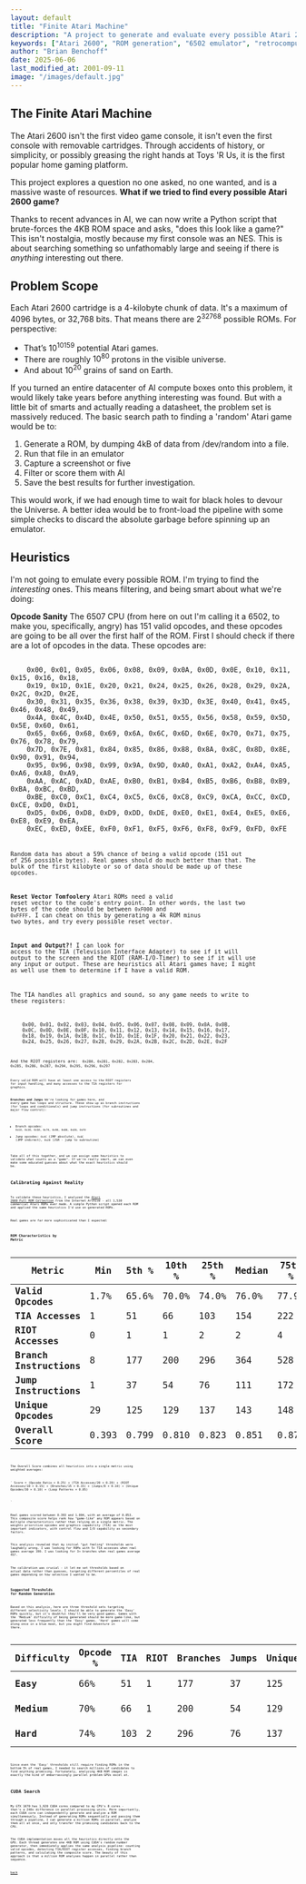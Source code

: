 ```yaml
---
layout: default
title: "Finite Atari Machine"
description: "A project to generate and evaluate every possible Atari 2600 ROM"
keywords: ["Atari 2600", "ROM generation", "6502 emulator", "retrocomputing", "game archaeology", "impossible computing", "Brian Benchoff"]
author: "Brian Benchoff"
date: 2025-06-06
last_modified_at: 2001-09-11
image: "/images/default.jpg"
---
```

## The Finite Atari Machine

The Atari 2600 isn't the first video game console, it isn't even the first console with removable cartridges. Through accidents of history, or simplicity, or possibly greasing the right hands at Toys 'R Us, it is the first popular home gaming platform. 

This project explores a question no one asked, no one wanted, and is a massive waste of resources. **What if we tried to find every possible Atari 2600 game?**

Thanks to recent advances in AI, we can now write a Python script that brute-forces the 4KB ROM space and asks, "does this look like a game?" This isn't nostalgia, mostly because my first console was an NES. This is about searching something so unfathomably large and seeing if there is _anything_ interesting out there.

## Problem Scope

Each Atari 2600 cartridge is a 4-kilobyte chunk of data. It's a maximum of 4096 bytes, or 32,768 bits. That means there are $2^{32768}$ possible ROMs. For perspective:

* That’s $10^{10159}$ potential Atari games.
* There are roughly $10^{80}$ protons in the visible universe.
* And about $10^{20}$ grains of sand on Earth.

If you turned an entire datacenter of AI compute boxes onto this problem, it would likely take years before anything interesting was found. But with a little bit of smarts and actually reading a datasheet, the problem set is massively reduced. The basic search path to finding a 'random' Atari game would be to:

1. Generate a ROM, by dumping 4kB of data from /dev/random into a file.
2. Run that file in an emulator
3. Capture a screenshot or five
4. Filter or score them with AI
5. Save the best results for further investigation.

This would work, if we had enough time to wait for black holes to devour the Universe. A better idea would be to front-load the pipeline with some simple checks to discard the absolute garbage before spinning up an emulator.

## Heuristics

I'm not going to emulate every possible ROM. I'm trying to find the *interesting* ones. This means filtering, and being smart about what we're doing:

**Opcode Sanity** The 6507 CPU (from here on out I'm calling it a 6502, to make you, specifically, angry) has 151 valid opcodes, and these opcodes are going to be all over the first half of the ROM. First I should check if there are a lot of opcodes in the data. These opcodes are:

<code>
    0x00, 0x01, 0x05, 0x06, 0x08, 0x09, 0x0A, 0x0D, 0x0E, 0x10, 0x11, 0x15, 0x16, 0x18,
    0x19, 0x1D, 0x1E, 0x20, 0x21, 0x24, 0x25, 0x26, 0x28, 0x29, 0x2A, 0x2C, 0x2D, 0x2E,
    0x30, 0x31, 0x35, 0x36, 0x38, 0x39, 0x3D, 0x3E, 0x40, 0x41, 0x45, 0x46, 0x48, 0x49,
    0x4A, 0x4C, 0x4D, 0x4E, 0x50, 0x51, 0x55, 0x56, 0x58, 0x59, 0x5D, 0x5E, 0x60, 0x61,
    0x65, 0x66, 0x68, 0x69, 0x6A, 0x6C, 0x6D, 0x6E, 0x70, 0x71, 0x75, 0x76, 0x78, 0x79,
    0x7D, 0x7E, 0x81, 0x84, 0x85, 0x86, 0x88, 0x8A, 0x8C, 0x8D, 0x8E, 0x90, 0x91, 0x94,
    0x95, 0x96, 0x98, 0x99, 0x9A, 0x9D, 0xA0, 0xA1, 0xA2, 0xA4, 0xA5, 0xA6, 0xA8, 0xA9,
    0xAA, 0xAC, 0xAD, 0xAE, 0xB0, 0xB1, 0xB4, 0xB5, 0xB6, 0xB8, 0xB9, 0xBA, 0xBC, 0xBD,
    0xBE, 0xC0, 0xC1, 0xC4, 0xC5, 0xC6, 0xC8, 0xC9, 0xCA, 0xCC, 0xCD, 0xCE, 0xD0, 0xD1,
    0xD5, 0xD6, 0xD8, 0xD9, 0xDD, 0xDE, 0xE0, 0xE1, 0xE4, 0xE5, 0xE6, 0xE8, 0xE9, 0xEA,
    0xEC, 0xED, 0xEE, 0xF0, 0xF1, 0xF5, 0xF6, 0xF8, 0xF9, 0xFD, 0xFE
<code>

Random data has about a 59% chance of being a valid opcode (151 out of 256 possible bytes). Real games should do much better than that. The bulk of the first kilobyte or so of data should be made up of these opcodes.

**Reset Vector Tomfoolery** Atari ROMs need a valid reset vector to the code's entry point. In other words, the last two bytes of the code should be between `0xF000` and `0xFFFF`. I can cheat on this by generating a 4k ROM minus two bytes, and try every possible reset vector.

**Input __and__ Output?!** I can look for access to the TIA (Television Interface Adapter) to see if it will output to the screen and the RIOT (RAM-I/O-Timer) to see if it will use any input or output. These are heuristics all Atari games have; I might as well use them to determine if I have a valid ROM.

The TIA handles all graphics and sound, so any game needs to write to these registers:

<code>
    0x00, 0x01, 0x02, 0x03, 0x04, 0x05, 0x06, 0x07, 0x08, 0x09, 0x0A, 0x0B,
    0x0C, 0x0D, 0x0E, 0x0F, 0x10, 0x11, 0x12, 0x13, 0x14, 0x15, 0x16, 0x17,
    0x18, 0x19, 0x1A, 0x1B, 0x1C, 0x1D, 0x1E, 0x1F, 0x20, 0x21, 0x22, 0x23,
    0x24, 0x25, 0x26, 0x27, 0x28, 0x29, 0x2A, 0x2B, 0x2C, 0x2D, 0x2E, 0x2F
<code>

And the RIOT registers are:
<code>
    0x280, 0x281, 0x282, 0x283, 0x284, 0x285, 0x286, 0x287, 0x294, 0x295, 
    0x296, 0x297
<code>

Every valid ROM will have at least one access to the RIOT registers for input handling, and many accesses to the TIA registers for graphics.

**Branches and Jumps** We're looking for games here, and every game has loops and structure. These show up as branch instructions (for loops and conditionals) and jump instructions (for subroutines and major flow control):

* Branch opcodes: `0x10, 0x30, 0x50, 0x70, 0x90, 0xB0, 0xD0, 0xF0`
* Jump opcodes: `0x4C` (JMP absolute), `0x6C` (JMP indirect), `0x20` (JSR - jump to subroutine)

Take all of this together, and we can assign some heuristics to validate what counts as a "game". If we're really smart, we can even make some educated guesses about what the exact heuristics should be.

## Calibrating Against Reality

To validate these heuristics, I analyzed the [Atari 2600 Full ROM Collection](https://archive.org/details/Atari2600FullRomCollectionReuploadByDataghost) from the Internet Archive - all 1,530 commercial Atari ROMs ever made. A simple Python script opened each ROM and applied the same heuristics I'd use on generated ROMs.

Real games are far more sophisticated than I expected:

### ROM Characteristics by Metric

| Metric | Min | 5th % | 10th % | 25th % | Median | 75th % | 90th % | 95th % | Max | Mean |
|--------|-----|-------|--------|--------|--------|--------|--------|--------|-----|------|
| **Valid Opcodes** | 1.7% | 65.6% | 70.0% | 74.0% | 76.0% | 77.9% | 79.6% | 81.4% | 90.7% | 74.8% |
| **TIA Accesses** | 1 | 51 | 66 | 103 | 154 | 222 | 337 | 476 | 2,101 | 190 |
| **RIOT Accesses** | 0 | 1 | 1 | 2 | 2 | 4 | 6 | 8 | 67 | 3.2 |
| **Branch Instructions** | 8 | 177 | 200 | 296 | 364 | 528 | 789 | 1,066 | 5,928 | 457 |
| **Jump Instructions** | 1 | 37 | 54 | 76 | 111 | 172 | 260 | 351 | 1,495 | 142 |
| **Unique Opcodes** | 29 | 125 | 129 | 137 | 143 | 148 | 151 | 151 | 151 | 141 |
| **Overall Score** | 0.393 | 0.799 | 0.810 | 0.823 | 0.851 | 0.879 | 0.905 | 0.928 | 1.004 | 0.853 |

The Overall Score combines all heuristics into a single metric using weighted averages:

`
Score = (Opcode Ratio × 0.25) + 
        (TIA Accesses/20 × 0.20) + 
        (RIOT Accesses/10 × 0.15) + 
        (Branches/15 × 0.15) + 
        (Jumps/8 × 0.10) + 
        (Unique Opcodes/30 × 0.10) + 
        (Loop Patterns × 0.05)

`

Real games scored between 0.393 and 1.004, with an average of 0.853. This composite score helps rank how "game-like" any ROM appears based on multiple characteristics rather than relying on a single metric. The weights prioritize opcodes and graphics capability (TIA) as the most important indicators, with control flow and I/O capability as secondary factors.

This analysis revealed that my initial "gut feeling" thresholds were laughably wrong. I was looking for ROMs with 5+ TIA accesses when real games average 190. I was looking for 3+ branches when real games average 457.

The calibration was crucial - it let me set thresholds based on actual data rather than guesses, targeting different percentiles of real games depending on how selective I wanted to be.

### Suggested Thresholds for Random Generation

Based on this analysis, here are three threshold sets targeting different selectivity levels. I should be able to generate the 'Easy' ROMs quickly, but it's doubtful they'll be very good games. Games with the 'Medium' difficulty of being generated should be more game-like, but generated less frequently than the 'Easy' games. 'Hard' games will come along once in a blue moon, but you might find _Adventure_ in there.

| Difficulty | Opcode % | TIA | RIOT | Branches | Jumps | Unique | Score | Target |
|------------|----------|-----|------|----------|-------|--------|-------|---------|
| **Easy** | 66% | 51 | 1 | 177 | 37 | 125 | 0.80 | Bottom 5% |
| **Medium** | 70% | 66 | 1 | 200 | 54 | 129 | 0.81 | Bottom 10% |
| **Hard** | 74% | 103 | 2 | 296 | 76 | 137 | 0.82 | Bottom 25% |

Since even the 'Easy' thresholds still require finding ROMs in the bottom 5% of real games, I needed to search millions of candidates to find anything promising. Fortunately, analyzing 4KB ROM images is exactly the kind of embarrassingly parallel problem GPUs excel at.

## CUDA Search

My GTX 1070 has 1,920 CUDA cores compared to my CPU's 8 cores - that's a 240x difference in parallel processing units. More importantly, each CUDA core can independently generate and analyze a ROM simultaneously. Instead of generating ROMs sequentially and passing them through a pipeline, I can generate a million ROMs in parallel, analyze them all at once, and only transfer the promising candidates back to the CPU.

The CUDA implementation moves all the heuristics directly onto the GPU. Each thread generates one 4KB ROM using CUDA's random number generator, then immediately applies the same analysis pipeline: counting valid opcodes, detecting TIA/RIOT register accesses, finding branch patterns, and calculating the composite score. The beauty of this approach is that a million ROM analyses happen in parallel rather than sequence.


[back](../)
